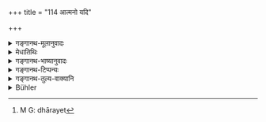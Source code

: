 +++
title = "114 आत्मनो यदि"

+++

<details><summary>गङ्गानथ-मूलानुवादः</summary>

If the cow is eating anything in his own or another’s house, field or threshing-yard,—or when her calf is drinking (her milk),—he shall not say anything.—(114)
</details>

<details><summary>मेधातिथिः</summary>

व्रीह्यादि**भक्षयन्तीं** गां न वारयेत्[^१६०] । न चान्यान् आचक्षीत निवारणार्थम् । यदि तु बध्नीयत् आशङ्क्यते बाध इति तृप्त्या तदा पूर्वोक्तकरणे न दोषः । तदनुग्रहो विधीयते । एवं **पिबन्तं** **वत्सकम्** अपि ॥ ११.११४ ॥


[^१६०]:
     M G: dhārayet
</details>

<details><summary>गङ्गानथ-भाष्यानुवादः</summary>

He shall not prevent the cow from eating anything in the shape of corns, etc.; nor shall he tell anyone else with a view to lead him to prevent her. If, however, he ties her up for fear of danger that might befall her otherwise,—or after she has become satisfied,—there is no harm; it is, on the contrary, a favour.

Similarly he shall not prevent her calf from drinking her milk.—(114)
</details>

<details><summary>गङ्गानथ-टिप्पन्यः</summary>

**(verses 11.108-116)  
**

See Explanatory notes for [Verse
11.108].
</details>

<details><summary>गङ्गानथ-तुल्य-वाक्यानि</summary>

**(verses 11.108-116)  
**

See Comparative notes for [Verse
11.108].
</details>

<details><summary>Bühler</summary>

115	Let him not say (a word), if a cow eats (anything) in his own or another's house or field or on the threshing-floor, or if a calf drinks (milk).
</details>
